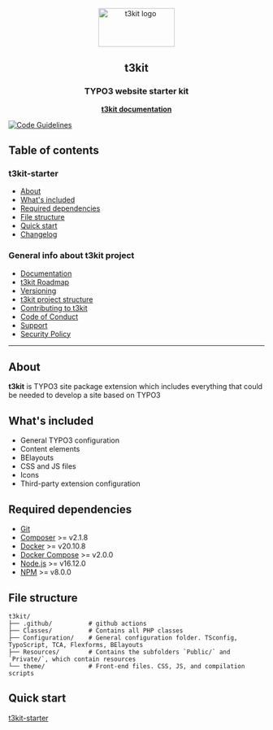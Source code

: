 <p align="center">
    <a href="http://t3kit.com/">
        <img src="https://user-images.githubusercontent.com/5150636/82044420-ff053600-96b5-11ea-8313-4158d6c0be5d.png" alt="t3kit logo" width="150" height="76">
    </a>
</p>

<h2 align="center">t3kit</h2>
<h3 align="center">TYPO3 website starter kit</h3>
<p align="center"><a href="https://t3kit.gitbook.io/doc/"><strong>t3kit documentation</strong></a></p>

[![Code Guidelines](https://github.com/t3kit/t3kit/actions/workflows/code-guidelines.yml/badge.svg)](https://github.com/t3kit/t3kit/actions/workflows/code-guidelines.yml)

## Table of contents

### t3kit-starter

- [About](#about)
- [What's included](#whats-included)
- [Required dependencies](#required-dependencies)
- [File structure](#file-structure)
- [Quick start](#quick-start)
- [Changelog](CHANGELOG.md)

### General info about t3kit project

- [Documentation](https://t3kit.gitbook.io/doc)
- [t3kit Roadmap](https://t3kit.gitbook.io/doc/t3kit-roadmap)
- [Versioning](https://t3kit.gitbook.io/doc/t3kit-versioning)
- [t3kit project structure](https://t3kit.gitbook.io/doc/t3kit-project-structure)
- [Contributing to t3kit](https://github.com/t3kit/.github/blob/master/CONTRIBUTING.md)
- [Code of Conduct](https://github.com/t3kit/.github/blob/master/CODE_OF_CONDUCT.md)
- [Support](https://github.com/t3kit/.github/blob/master/SUPPORT.md)
- [Security Policy](https://github.com/t3kit/.github/blob/master/SECURITY.md)

***

## About

**t3kit** is TYPO3 site package extension which includes everything that could be needed to develop a site based on TYPO3

## What's included

- General TYPO3 configuration
- Content elements
- BElayouts
- CSS and JS files
- Icons
- Third-party extension configuration

## Required dependencies

- [Git](https://git-scm.com/)
- [Composer](https://getcomposer.org/) >= v2.1.8
- [Docker](https://docs.docker.com/install/) >= v20.10.8
- [Docker Compose](https://docs.docker.com/compose/cli-command/#installing-compose-v2) >= v2.0.0
- [Node.js](https://nodejs.org/en/download/) >= v16.12.0
- [NPM](https://nodejs.org/en/download/) >= v8.0.0

## File structure

```text
t3kit/
├── .github/          # github actions
├── Classes/          # Contains all PHP classes
├── Configuration/    # General configuration folder. TSconfig, TypoScript, TCA, Flexforms, BElayouts
├── Resources/        # Contains the subfolders `Public/` and `Private/`, which contain resources
└── theme/            # Front-end files. CSS, JS, and compilation scripts
```

## Quick start
[t3kit-starter](https://github.com/t3kit/t3kit-starter)

